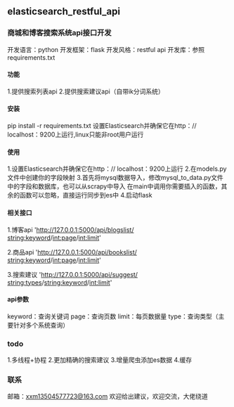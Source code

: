 ## elasticsearch_restful_api
### 商城和博客搜索系统api接口开发

开发语言：python
开发框架：flask
开发风格：restful api
开发库：参照requirements.txt

#### 功能
1.提供搜索列表api
2.提供搜索建议api（自带ik分词系统）


#### 安装
pip install -r requirements.txt
设置Elasticsearch并确保它在http：// localhost：9200上运行,linux只能非root用户运行


#### 使用
1.设置Elasticsearch并确保它在http：// localhost：9200上运行
2.在models.py文件中创建你的字段映射
3.首先将mysql数据导入，修改mysql_to_data.py文件中的字段和数据库，也可以从scrapy中导入
  在main中调用你需要插入的函数，其余的函数可以忽略，直接运行同步到es中
4.启动flask


#### 相关接口
1.博客api 'http://127.0.0.1:5000/api/blogslist/ <string:keyword>/<int:page>/<int:limit>'

2.商品api 'http://127.0.0.1:5000/api/bookslist/ <string:keyword>/<int:page>/<int:limit>'

3.搜索建议 'http://127.0.0.1:5000/api/suggest/ <string:types>/<string:keyword>/<int:limit>'

#### api参数
keyword：查询关键词
page：查询页数
limit：每页数据量
type：查询类型（主要针对多个系统查询）

### todo
1.多线程+协程
2.更加精确的搜索建议
3.增量爬虫添加es数据
4.缓存

### 联系
邮箱：xxm13504577723@163.com
欢迎给出建议，欢迎交流，大佬绕道
